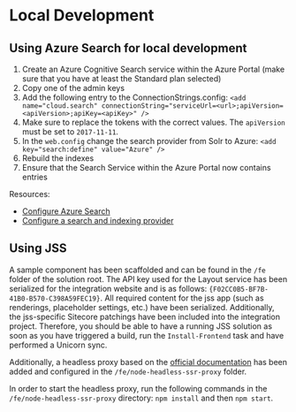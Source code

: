 # Local Development

## Using Azure Search for local development

1) Create an Azure Cognitive Search service within the Azure Portal (make sure that you have at least the Standard plan selected)
1) Copy one of the admin keys
1) Add the following entry to the ConnectionStrings.config:
`<add name="cloud.search" connectionString="serviceUrl=<url>;apiVersion=<apiVersion>;apiKey=<apiKey>" /> `
1) Make sure to replace the tokens with the correct values. The `apiVersion` must be set to `2017-11-11`.
1) In the `web.config` change the search provider from Solr to Azure: `<add key="search:define" value="Azure" />`
1) Rebuild the indexes
1) Ensure that the Search Service within the Azure Portal now contains entries

Resources:
- [Configure Azure Search](https://doc.sitecore.com/developers/92/platform-administration-and-architecture/en/configure-azure-search.html)
- [Configure a search and indexing provider](https://doc.sitecore.com/developers/92/platform-administration-and-architecture/en/configure-a-search-and-indexing-provider.html)

## Using JSS

A sample component has been scaffolded and can be found in the `/fe` folder of the solution root. The API key used for the Layout service has been serialized for the integration website and is as follows: `{F02CC0B5-BF7B-41B0-B570-C398A59FEC19}`.
All required content for the jss app (such as renderings, placeholder settings, etc.) have been serialized. Additionally, the jss-specific Sitecore patchings have been included into the integration project. Therefore, you should be able to have a running JSS solution as soon as you have triggered a build, run the `Install-Frontend` task and have performed a Unicorn sync.

Additionally, a headless proxy based on the [official documentation](https://jss.sitecore.com/docs/techniques/ssr/headless-mode-ssr) has been added and configured in the `/fe/node-headless-ssr-proxy` folder.

In order to start the headless proxy, run the following commands in the `/fe/node-headless-ssr-proxy` directory: `npm install` and then `npm start`.

